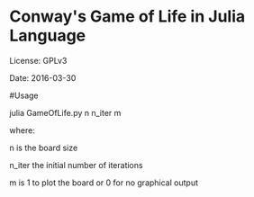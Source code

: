 # Conway's Game of Life in Julia Language 

License: GPLv3

Date: 2016-03-30

#Usage 

julia GameOfLife.py n n_iter m

where:

n is the board size

n_iter the initial number of iterations

m is 1 to plot the board or 0 for no graphical output 

